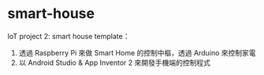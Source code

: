 # smart-house
IoT project 2: smart house template：
1. 透過 Raspberry Pi 來做 Smart Home 的控制中樞，透過 Arduino 來控制家電
2. 以 Android Studio & App Inventor 2 來開發手機端的控制程式
